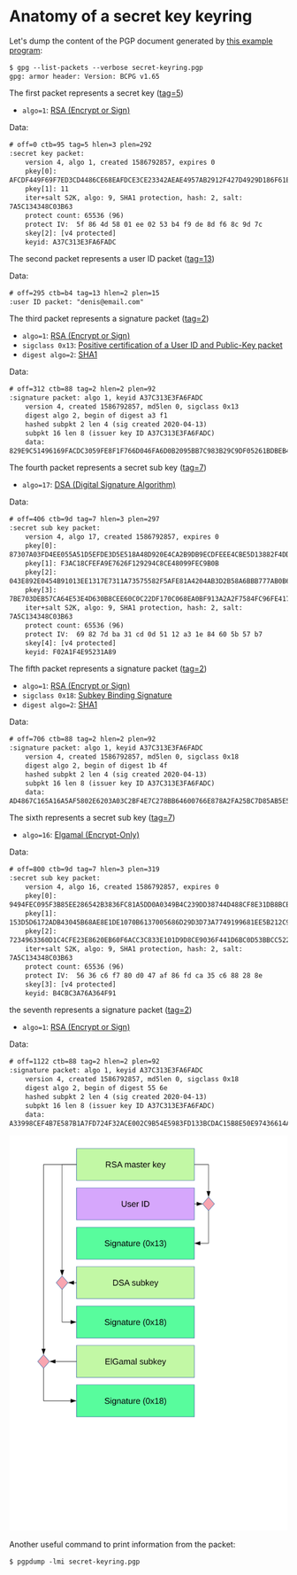 # Anatomy of a secret key keyring

Let's dump the content of the PGP document generated by [this example program](../app-pgp-keyring/README.md):

    $ gpg --list-packets --verbose secret-keyring.pgp
    gpg: armor header: Version: BCPG v1.65

The first packet represents a secret key ([tag=5](https://tools.ietf.org/html/rfc4880#section-5.5.1.3)) 
* `algo=1`: [RSA (Encrypt or Sign)](https://tools.ietf.org/html/rfc4880#section-9.1)

Data:
    
    # off=0 ctb=95 tag=5 hlen=3 plen=292
    :secret key packet:
        version 4, algo 1, created 1586792857, expires 0
        pkey[0]: AFCDF449F69F7ED3CD4486CE68EAFDCE3CE23342AEAE4957AB2912F427D4929D186F61E2CCD6E816447EB2E86D1CE8D7C4206C0ECAD669687020BA5138F21073
        pkey[1]: 11
        iter+salt S2K, algo: 9, SHA1 protection, hash: 2, salt: 7A5C134348C03B63
        protect count: 65536 (96)
        protect IV:  5f 86 4d 58 01 ee 02 53 b4 f9 de 8d f6 8c 9d 7c
        skey[2]: [v4 protected]
        keyid: A37C313E3FA6FADC
        
The second packet represents a user ID packet ([tag=13](https://tools.ietf.org/html/rfc4880#section-5.11))

Data:
        
    # off=295 ctb=b4 tag=13 hlen=2 plen=15
    :user ID packet: "denis@email.com"
    
The third packet represents a signature packet ([tag=2](https://tools.ietf.org/html/rfc4880#section-5.2))    
* `algo=1`: [RSA (Encrypt or Sign)](https://tools.ietf.org/html/rfc4880#section-9.1)
* `sigclass 0x13`: [Positive certification of a User ID and Public-Key packet](https://tools.ietf.org/html/rfc4880#section-5.2.1)
* `digest algo=2`: [SHA1](https://tools.ietf.org/html/rfc4880#section-9.4) 
    
Data:

    # off=312 ctb=88 tag=2 hlen=2 plen=92
    :signature packet: algo 1, keyid A37C313E3FA6FADC
        version 4, created 1586792857, md5len 0, sigclass 0x13
        digest algo 2, begin of digest a3 f1
        hashed subpkt 2 len 4 (sig created 2020-04-13)
        subpkt 16 len 8 (issuer key ID A37C313E3FA6FADC)
        data: 829E9C51496169FACDC3059FE8F1F766D046FA6D0B2095BB7C983B29C9DF05261BDBEB4BD7995B1A06E524525638868ADC17CE49D6BC0990FD046E9EAA2C09D7
        
The fourth packet represents a secret sub key ([tag=7](https://tools.ietf.org/html/rfc4880#section-5.5.1.4))
* `algo=17`: [DSA (Digital Signature Algorithm)](https://tools.ietf.org/html/rfc4880#section-9.1)

Data:
        
    # off=406 ctb=9d tag=7 hlen=3 plen=297
    :secret sub key packet:
        version 4, algo 17, created 1586792857, expires 0
        pkey[0]: 87307A03FD4EE055A51D5EFDE3D5E518A48D920E4CA2B9DB9ECDFEEE4CBE5D13882F4DD74F5DDA19FA01FE35F2A60A1ADFA7B60B085AB193C675F9655FCC32DD
        pkey[1]: F3AC18CFEFA9E7626F129294C8CE48099FEC9B0B
        pkey[2]: 043E892E0454B91013EE1317E7311A73575582F5AFE81A4204AB3D2B58A6BBB777AB0B683BCE7F723B093F88EC39E0BA1062B4EBDB31C1CA531B14CB5C4E8E5A
        pkey[3]: 7BE703DEB57CA64E53E4D630B8CEE60C0C22DF170C068EA0BF913A2A2F7584FC96FE41725FCF7D796A140FE055888148FE948F7216CECEB3EB33D6486A39ADFD
        iter+salt S2K, algo: 9, SHA1 protection, hash: 2, salt: 7A5C134348C03B63
        protect count: 65536 (96)
        protect IV:  69 82 7d ba 31 cd 0d 51 12 a3 1e 84 60 5b 57 b7
        skey[4]: [v4 protected]
        keyid: F02A1F4E95231A89
        
The fifth packet represents a signature packet ([tag=2](https://tools.ietf.org/html/rfc4880#section-5.2))    
* `algo=1`: [RSA (Encrypt or Sign)](https://tools.ietf.org/html/rfc4880#section-9.1)
* `sigclass 0x18`: [Subkey Binding Signature](https://tools.ietf.org/html/rfc4880#section-5.2.1)
* `digest algo=2`: [SHA1](https://tools.ietf.org/html/rfc4880#section-9.4) 

Data:
        
    # off=706 ctb=88 tag=2 hlen=2 plen=92
    :signature packet: algo 1, keyid A37C313E3FA6FADC
        version 4, created 1586792857, md5len 0, sigclass 0x18
        digest algo 2, begin of digest 1b 4f
        hashed subpkt 2 len 4 (sig created 2020-04-13)
        subpkt 16 len 8 (issuer key ID A37C313E3FA6FADC)
        data: AD4867C165A16A5AF5802E6203A03C2BF4E7C278BB64600766E878A2FA25BC7D85AB5E5CBF34804CDE16BCF0BA5D3517293ABC13FD4DAEE65B8F7F2B2930FC90
        

The sixth represents a secret sub key ([tag=7](https://tools.ietf.org/html/rfc4880#section-5.5.1.4))
* `algo=16`: [Elgamal (Encrypt-Only)](https://tools.ietf.org/html/rfc4880#section-9.1)
     
Data:   
        
    # off=800 ctb=9d tag=7 hlen=3 plen=319
    :secret sub key packet:
        version 4, algo 16, created 1586792857, expires 0
        pkey[0]: 9494FEC095F3B85EE286542B3836FC81A5DD0A0349B4C239DD38744D488CF8E31DB8BCB7D33B41ABB9E5A33CCA9144B1CEF332C94BF0573BF047A3ACA98CDF3B
        pkey[1]: 153D5D6172ADB43045B68AE8E1DE1070B6137005686D29D3D73A7749199681EE5B212C9B96BFDCFA5B20CD5E3FD2044895D609CF9B410B7A0F12CA1CB9A428CC
        pkey[2]: 7234963360D1C4CFE23E8620EB60F6ACC3C833E101D9D8CE9036F441D6BC0D53BBCC5226D5047DC9129A7539BA78FF0950BC3AF91B00214BAE8243F9452149C5
        iter+salt S2K, algo: 9, SHA1 protection, hash: 2, salt: 7A5C134348C03B63
        protect count: 65536 (96)
        protect IV:  56 36 c6 f7 80 d0 47 af 86 fd ca 35 c6 88 28 8e
        skey[3]: [v4 protected]
        keyid: B4CBC3A76A364F91
        

the seventh represents a signature packet ([tag=2](https://tools.ietf.org/html/rfc4880#section-5.2))
* `algo=1`: [RSA (Encrypt or Sign)](https://tools.ietf.org/html/rfc4880#section-9.1)

Data:
        
    # off=1122 ctb=88 tag=2 hlen=2 plen=92
    :signature packet: algo 1, keyid A37C313E3FA6FADC
        version 4, created 1586792857, md5len 0, sigclass 0x18
        digest algo 2, begin of digest 55 6e
        hashed subpkt 2 len 4 (sig created 2020-04-13)
        subpkt 16 len 8 (issuer key ID A37C313E3FA6FADC)
        data: A33998CEF4B7E587B1A7FD724F32ACE002C9B54E5983FD133BCDAC15B8E50E97436614ADF772B821A552DCB8317718BA58BD4EB991834905AD54173B07044029



![](images/document1.svg)

Another useful command to print information from the packet:

    $ pgpdump -lmi secret-keyring.pgp
    
